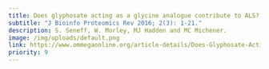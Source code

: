 ```yaml
---
title: Does glyphosate acting as a glycine analogue contribute to ALS?
subtitle: "J Bioinfo Proteomics Rev 2016; 2(3): 1-21."
description: S. Seneff, W. Morley, MJ Hadden and MC Michener.
image: /img/uploads/default.png
link: https://www.ommegaonline.org/article-details/Does-Glyphosate-Acting-as-a-Glycine-Analogue-Contribute-To-ALS/1173
priority: 9
---
```

